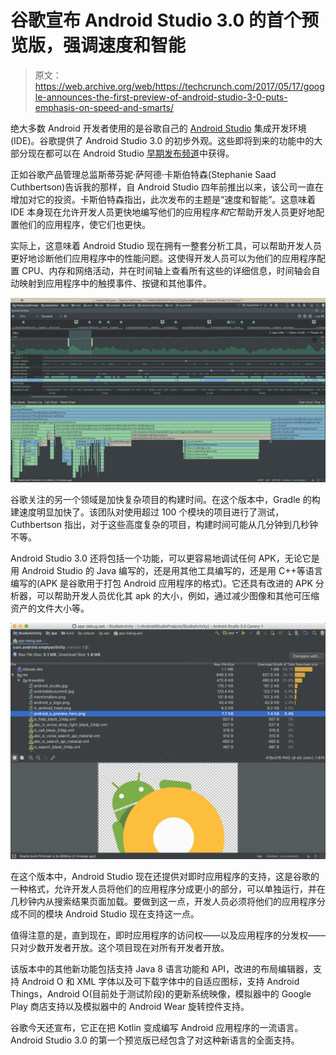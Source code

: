 # 谷歌宣布 Android Studio 3.0 的首个预览版，强调速度和智能

> 原文：<https://web.archive.org/web/https://techcrunch.com/2017/05/17/google-announces-the-first-preview-of-android-studio-3-0-puts-emphasis-on-speed-and-smarts/>

绝大多数 Android 开发者使用的是谷歌自己的 [Android Studio](https://web.archive.org/web/20221007133430/https://developer.android.com/studio/index.html) 集成开发环境(IDE)。谷歌提供了 Android Studio 3.0 的初步外观。这些即将到来的功能中的大部分现在都可以在 Android Studio [早期发布频道](https://web.archive.org/web/20221007133430/https://developer.android.com/studio/preview/index.html)中获得。

正如谷歌产品管理总监斯蒂芬妮·萨阿德·卡斯伯特森(Stephanie Saad Cuthbertson)告诉我的那样，自 Android Studio 四年前推出以来，该公司一直在增加对它的投资。卡斯伯特森指出，此次发布的主题是“速度和智能”。这意味着 IDE 本身现在允许开发人员更快地编写他们的应用程序*和*它帮助开发人员更好地配置他们的应用程序，使它们也更快。

实际上，这意味着 Android Studio 现在拥有一整套分析工具，可以帮助开发人员更好地诊断他们应用程序中的性能问题。这使得开发人员可以为他们的应用程序配置 CPU、内存和网络活动，并在时间轴上查看所有这些的详细信息，时间轴会自动映射到应用程序中的触摸事件、按键和其他事件。

[![](img/846f351d5b0ed2cd873ad2617946af71.png)](https://web.archive.org/web/20221007133430/https://beta.techcrunch.com/wp-content/uploads/2017/05/screen-shot-2017-05-07-at-3-01-47-pm.png)

谷歌关注的另一个领域是加快复杂项目的构建时间。在这个版本中，Gradle 的构建速度明显加快了。该团队对使用超过 100 个模块的项目进行了测试，Cuthbertson 指出，对于这些高度复杂的项目，构建时间可能从几分钟到几秒钟不等。

Android Studio 3.0 还将包括一个功能，可以更容易地调试任何 APK，无论它是用 Android Studio 的 Java 编写的，还是用其他工具编写的，还是用 C++等语言编写的(APK 是谷歌用于打包 Android 应用程序的格式)。它还具有改进的 APK 分析器，可以帮助开发人员优化其 apk 的大小，例如，通过减少图像和其他可压缩资产的文件大小等。

[![](img/d3d829ab69b200ade3a76ba06d34d904.png)](https://web.archive.org/web/20221007133430/https://beta.techcrunch.com/wp-content/uploads/2017/05/apk_analyzer.png)

在这个版本中，Android Studio 现在还提供对即时应用程序的支持，这是谷歌的一种格式，允许开发人员将他们的应用程序分成更小的部分，可以单独运行，并在几秒钟内从搜索结果页面加载。要做到这一点，开发人员必须将他们的应用程序分成不同的模块 Android Studio 现在支持这一点。

值得注意的是，直到现在，即时应用程序的访问权——以及应用程序的分发权——只对少数开发者开放。这个项目现在对所有开发者开放。

该版本中的其他新功能包括支持 Java 8 语言功能和 API，改进的布局编辑器，支持 Android O 和 XML 字体以及可下载字体中的自适应图标，支持 Android Things，Android O(目前处于测试阶段)的更新系统映像，模拟器中的 Google Play 商店支持以及模拟器中的 Android Wear 旋转控件支持。

谷歌今天还宣布，它正在把 Kotlin 变成编写 Android 应用程序的一流语言。Android Studio 3.0 的第一个预览版已经包含了对这种新语言的全面支持。